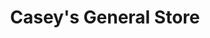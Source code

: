 ---
title: "Casey's General Store"
url: /springdale/caseys-general-store-east-henri-de-tonti-boulevard/
shop: Lebensmittel
---